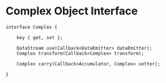 # Complex Object Interface

    interface Complex {

        key { get, set };

        DataStream use(Callback<DataEmitter> dataEmitter);
        Complex transform(Callback<Complex> transform);

        Complex carry(Callback<Accumulator, Complex> setter);

    }
